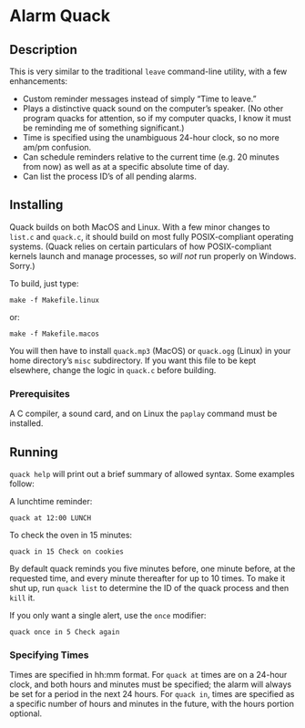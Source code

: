 Alarm Quack
===========

Description
-----------

This is very similar to the traditional `leave` command-line utility,
with a few enhancements:

-   Custom reminder messages instead of simply “Time to leave.”
-   Plays a distinctive quack sound on the computer’s speaker. (No other
    program quacks for attention, so if my computer quacks, I know it
    must be reminding me of something significant.)
-   Time is specified using the unambiguous 24-hour clock, so no more
    am/pm confusion.
-   Can schedule reminders relative to the current time (e.g. 20 minutes
    from now) as well as at a specific absolute time of day.
-   Can list the process ID’s of all pending alarms.

Installing
----------

Quack builds on both MacOS and Linux. With a few minor changes to
`list.c` and `quack.c`, it should build on most fully POSIX-compliant
operating systems. (Quack relies on certain particulars of how
POSIX-compliant kernels launch and manage processes, so *will not* run
properly on Windows. Sorry.)

To build, just type:

    make -f Makefile.linux

or:

    make -f Makefile.macos

You will then have to install `quack.mp3` (MacOS) or `quack.ogg` (Linux)
in your home directory’s `misc` subdirectory. If you want this file to
be kept elsewhere, change the logic in `quack.c` before building.

### Prerequisites

A C compiler, a sound card, and on Linux the `paplay` command must be
installed.

Running
-------

`quack help` will print out a brief summary of allowed syntax. Some
examples follow:

A lunchtime reminder:

    quack at 12:00 LUNCH

To check the oven in 15 minutes:

    quack in 15 Check on cookies

By default quack reminds you five minutes before, one minute before, at
the requested time, and every minute thereafter for up to 10 times. To
make it shut up, run `quack list` to determine the ID of the quack
process and then `kill` it.

If you only want a single alert, use the `once` modifier:

    quack once in 5 Check again

### Specifying Times

Times are specified in hh:mm format. For `quack at` times are on a
24-hour clock, and both hours and minutes must be specified; the alarm
will always be set for a period in the next 24 hours. For `quack in`,
times are specified as a specific number of hours and minutes in the
future, with the hours portion optional.
